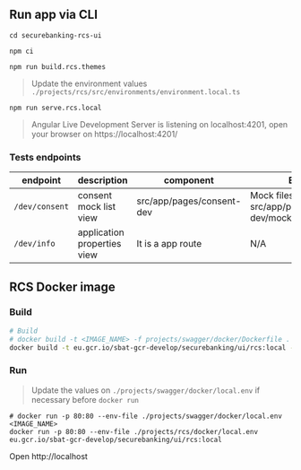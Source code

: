 ## Run app via CLI
```shell
cd securebanking-rcs-ui
```
```shell
npm ci
```
```shell
npm run build.rcs.themes
```
> Update the environment values `./projects/rcs/src/environments/environment.local.ts`

```shell
npm run serve.rcs.local
```
> Angular Live Development Server is listening on localhost:4201, open your browser on https://localhost:4201/

### Tests endpoints

| endpoint       | description                 | component                 | Extras                                      |
|----------------|-----------------------------|---------------------------|---------------------------------------------|
| `/dev/consent` | consent mock list view      | src/app/pages/consent-dev | Mock files: src/app/pages/consent-dev/mocks |
| `/dev/info`    | application properties view | It is a app route         | N/A                                         |

## RCS Docker image
### Build
```bash
# Build
# docker build -t <IMAGE_NAME> -f projects/swagger/docker/Dockerfile .
docker build -t eu.gcr.io/sbat-gcr-develop/securebanking/ui/rcs:local -f projects/rcs/docker/Dockerfile .
```
### Run
> Update the values on `./projects/swagger/docker/local.env` if necessary before `docker run`
```shell
# docker run -p 80:80 --env-file ./projects/swagger/docker/local.env <IMAGE_NAME>
docker run -p 80:80 --env-file ./projects/rcs/docker/local.env eu.gcr.io/sbat-gcr-develop/securebanking/ui/rcs:local
```
Open http://localhost
